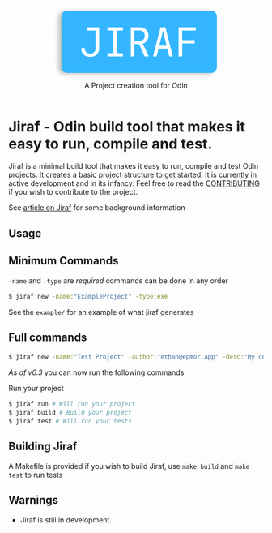 <p align="center">
    <img src="misc/logo-slim.png" alt="Jiraf logo" style="width:65%">
    <br/>
    A Project creation tool for Odin
    <br/>
    <br/>
</p>


# Jiraf - Odin build tool that makes it easy to run, compile and test.

Jiraf is a minimal build tool that makes it easy to run, compile and test Odin projects. It creates a basic project structure to get started. It is currently in active development and in its infancy. Feel free to read the [CONTRIBUTING](https://github.com/gweithio/jiraf/blob/main/CONTRIBUTING.md) if you wish to contribute to the project.

See [article on Jiraf](https://www.epmor.app/posts/introducing-jiraf) for some background information

## Usage

## Minimum Commands

`-name` and `-type` are *required* commands can be done in any order

```bash
$ jiraf new -name:"ExampleProject" -type:exe 
```

See the `example/` for an example of what jiraf generates

## Full commands

```bash
$ jiraf new -name:"Test Project" -author:"ethan@epmor.app" -desc:"My cool project" -version:"0.1" -type:exe 
```

*As of v0.3* you can now run the following commands

Run your project
```bash
$ jiraf run # Will run your project
$ jiraf build # Build your project
$ jiraf test # Will run your tests
```

## Building Jiraf
A Makefile is provided if you wish to build Jiraf, use `make build` and `make test` to run tests

## Warnings

* Jiraf is still in development.
